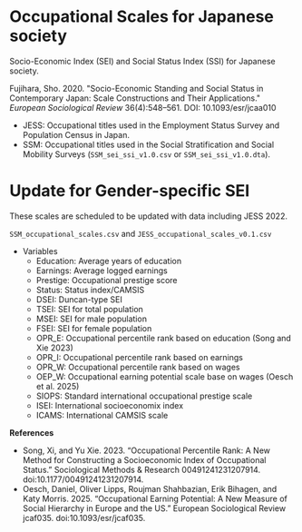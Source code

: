 # Occupational Scales for Japanese society
Socio-Economic Index (SEI) and Social Status Index (SSI) for Japanese society.

Fujihara, Sho. 2020. "Socio-Economic Standing and Social Status in Contemporary Japan: Scale Constructions and Their Applications." *European Sociological Review* 36(4):548–561. DOI: 10.1093/esr/jcaa010

- JESS: Occupational titles used in the Employment Status Survey and Population Census in Japan.
- SSM: Occupational titles used in the Social Stratification and Social Mobility Surveys (`SSM_sei_ssi_v1.0.csv` or `SSM_sei_ssi_v1.0.dta`).

# Update for Gender-specific SEI

These scales are scheduled to be updated with data including JESS 2022.

`SSM_occupational_scales.csv` and `JESS_occupational_scales_v0.1.csv`

- Variables
  - Education: Average years of education
  - Earnings: Average logged earnings
  - Prestige: Occupational prestige score
  - Status: Status index/CAMSIS
  - DSEI: Duncan-type SEI
  - TSEI: SEI for total population
  - MSEI: SEI for male population
  - FSEI: SEI for female population
  - OPR_E: Occupational percentile rank based on education (Song and Xie 2023)
  - OPR_I: Occupational percentile rank based on earnings
  - OPR_W: Occupational percentile rank based on wages
  - OEP_W: Occupational earning potential scale base on wages (Oesch et al. 2025)
  - SIOPS: Standard international occupational prestige scale
  - ISEI: International socioeconomix index
  - ICAMS: International CAMSIS scale

**References**
- Song, Xi, and Yu Xie. 2023. “Occupational Percentile Rank: A New Method for Constructing a Socioeconomic Index of Occupational Status.” Sociological Methods & Research 00491241231207914. doi:10.1177/00491241231207914.
- Oesch, Daniel, Oliver Lipps, Roujman Shahbazian, Erik Bihagen, and Katy Morris. 2025. “Occupational Earning Potential: A New Measure of Social Hierarchy in Europe and the US.” European Sociological Review jcaf035. doi:10.1093/esr/jcaf035.

